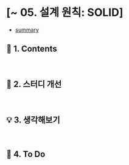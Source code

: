 # [~ 05. 설계 원칙: SOLID]
- [summary](https://github.com/dheldh77/groupstudy_samsung_mechatronics_RnD/blob/master/oop_design_patterns/2022_02_22/summary.md)

## :green_book: 1. Contents

<br/>

## :mag_right: 2. 스터디 개선

<br/>

## :bulb: 3. 생각해보기

<br/>

## :pencil: 4. To Do
